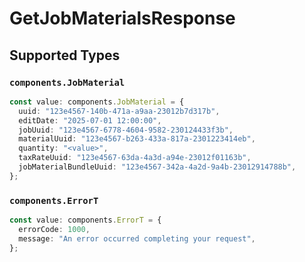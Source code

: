 # GetJobMaterialsResponse


## Supported Types

### `components.JobMaterial`

```typescript
const value: components.JobMaterial = {
  uuid: "123e4567-140b-471a-a9aa-23012b7d317b",
  editDate: "2025-07-01 12:00:00",
  jobUuid: "123e4567-6778-4604-9582-230124433f3b",
  materialUuid: "123e4567-b263-433a-817a-2301223414eb",
  quantity: "<value>",
  taxRateUuid: "123e4567-63da-4a3d-a94e-23012f01163b",
  jobMaterialBundleUuid: "123e4567-342a-4a2d-9a4b-23012914788b",
};
```

### `components.ErrorT`

```typescript
const value: components.ErrorT = {
  errorCode: 1000,
  message: "An error occurred completing your request",
};
```


